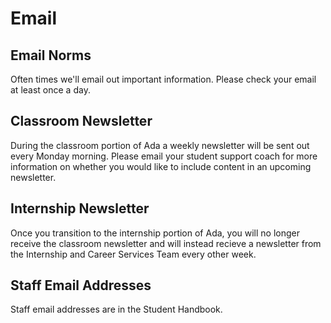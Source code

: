 # Email

## Email Norms

Often times we'll email out important information. Please check your email at least once a day.

## Classroom Newsletter

During the classroom portion of Ada a weekly newsletter will be sent out every Monday morning. Please email your student support coach for more information on whether you would like to include content in an upcoming newsletter.

## Internship Newsletter

Once you transition to the internship portion of Ada, you will no longer receive the classroom newsletter and will instead recieve a newsletter from the Internship and Career Services Team every other week.

## Staff Email Addresses

Staff email addresses are in the Student Handbook.

